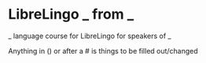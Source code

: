 # LibreLingo _ from _
_ language course for LibreLingo for speakers of _

Anything in () or after a # is things to be filled out/changed
